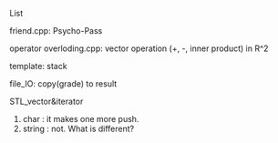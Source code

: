 List

friend.cpp: Psycho-Pass

operator overloding.cpp: vector operation (+, -, inner product) in R^2

template: stack

file_IO: copy(grade) to result

STL_vector&iterator
1) char : it makes one more push.
2) string : not.
What is different?